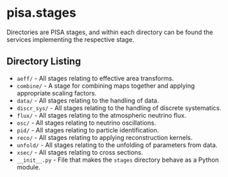 # pisa.stages

Directories are PISA stages, and within each directory can be found the services implementing the respective stage.


## Directory Listing

* `aeff/` - All stages relating to effective area transforms.
* `combine/` - A stage for combining maps together and applying appropriate scaling factors. 
* `data/` - All stages relating to the handling of data.
* `discr_sys/` - All stages relating to the handling of discrete systematics.
* `flux/` - All stages relating to the atmospheric neutrino flux.
* `osc/` - All stages relating to neutrino oscillations. 
* `pid/` - All stages relating to particle identification.
* `reco/` - All stages relating to applying reconstruction kernels.
* `unfold/` - All stages relating to the unfolding of parameters from data.
* `xsec/` - All stages relating to cross sections.
* `__init__.py` - File that makes the `stages` directory behave as a Python module.
